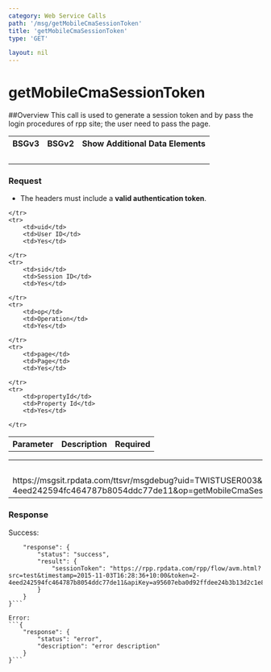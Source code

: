 ```yaml
---
category: Web Service Calls
path: '/msg/getMobileCmaSessionToken'
title: 'getMobileCmaSessionToken'
type: 'GET'

layout: nil
---
```


# getMobileCmaSessionToken

##Overview
This call is used to generate a session token and by pass the login procedures of rpp site; the user need to pass the page.

<table>
	<tbody>
	<tr>
		<th>BSGv3</th>
		<th>BSGv2</th>
		<th>Show Additional Data Elements</th>
	</tr>
	<tr>
		<td>&nbsp;</td>
		<td>&nbsp;</td>
		<td>&nbsp;</td>
	</tr>

</tbody>
</table>

### Request

* The headers must include a **valid authentication token**.

<table>
	<tbody>
	<tr>
		<th>Parameter</th>
		<th>Description</th>
		<th>Required</th>
		
	</tr>
	<tr>
		<td>uid</td>
		<td>User ID</td>
		<td>Yes</td>
		
	</tr>
	<tr>
		<td>sid</td>
		<td>Session ID</td>
		<td>Yes</td>
		
	</tr>
	<tr>
		<td>op</td>
		<td>Operation</td>
		<td>Yes</td>
		
	</tr>
	<tr>
		<td>page</td>
		<td>Page</td>
		<td>Yes</td>
		
	</tr>
	<tr>
		<td>propertyId</td>
		<td>Property Id</td>
		<td>Yes</td>
		
	</tr>
</tbody>
</table>

<div id="msgtesturl">
<table>
	<tbody>
	<tr>
		<th>Test URL MSG Agent -MSGSIT:</th>
	</tr>
	<tr>
		<td>https://msgsit.rpdata.com/ttsvr/msgdebug?uid=TWISTUSER003&sid=2-4eed242594fc464787b8054ddc77de11&op=getMobileCmaSessionToken&username=bsguser.vivant&password=RNPgN5bx&appCode=rppipad&page=8&propertyId=3604024
		</td>
	</tr>
</tbody>
</table>
</div>

### Response

Success:
```{
    "response": {
        "status": "success",
        "result": {
            "sessionToken": "https://rpp.rpdata.com/rpp/flow/avm.html?src=test&timestamp=2015-11-03T16:28:36+10:00&token=2-4eed242594fc464787b8054ddc77de11&apiKey=a95607eba0d92ffdee24b3b13d2c1e899b868000&hash=65c585c6feb682215f7752400fd59f3da9565b96"
        }
    }
}```

Error:
```{
    "response": {
        "status": "error",
        "description": "error description"
    }
}```
